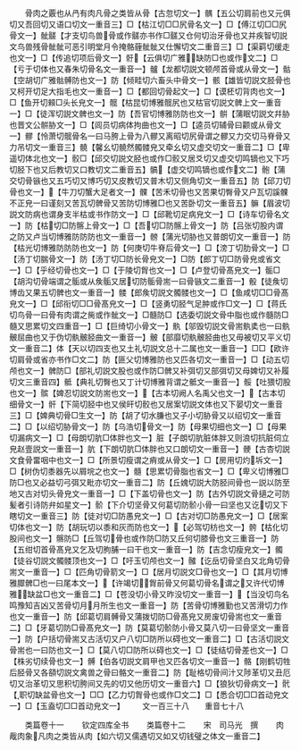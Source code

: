 <!-- { "loadSidebar": true } -->
　　骨肉之覈也从冎有肉凡骨之类皆从骨【古忽切文一】髃【五公切肩前也又元俱切又吾回切又语口切文一重音三】□【枯江切□□尻骨名文一】□【傅江切□□尻骨文一】骴髊【才支切鸟兽骨或作髊亦书作□髊又仓何切治牙骨也又并疾智切説文鸟兽残骨骴骴可恶引明堂月令掩骼薶骴骴又仕懈切文二重音三】□【渠羁切缓走也文一】□【传追切项后骨文一】骬【云俱切广雅缺防□也或作文二】□【亏于切体也又春朱切骨名文一重音一】髗【龙都切説文顿颅首骨或从骨文一】骷【空胡切广雅骷髆防也文一】防【倾畦切六畜头中骨文一】骸【雄皆切説文胫骨也又柯开切足大指毛也文一重音一】□【都回切骨起文一】□【谟柸切背肉也文一】□【鱼开切顂□头长皃文一】髋【枯昆切博雅髋尻也又枯官切説文髀上文一重音一】□【徒浑切説文髀也文一】防【吾官切博雅防防也文一】骿【蒲眠切説文幷胁也晋文公骿胁文一】□【闾员切病体拘曲也文一】□【逵员切辅骨曰颧或从骨文一】髎【怜萧切髋骨名一曰马胯上骨为八髎又离昭切尻骨谓之髎又力交切马脊骨又力吊切文一重音三】髐【馨幺切髐然髑髅皃又牵幺切又虚交切文一重音二】□【卑遥切体北也文一】骹□【邱交切説文胫也或作□骹又居爻切又虚交切鸣镝也又下巧切胫下也又后教切又口教切文二重音五】髇【虚交切鸣镝也或作文二】骲【蒲交切骨镞也又五巧切又博巧切又皮教切又普木切又侧角切文一重音五】防【邱刀切骨也文一】【牛刀切蟹大足者文一】髁【苦禾切骨也又苦果切臀骨又户瓦切謑髁不正皃一曰谨刻又苦瓦切髀骨又苦防切博雅□也又苦卧切文一重音五】髍【眉波切説文防病也谓身支半枯或书作防文一】□【邱靴切足病皃文一】□【诗车切骨名文一】防【枯切□防髂上骨文一】□【吾切□防髂上骨文一】防【吕张切股内谓之防又卢当切博雅防防防也文一重音一】髈【蒲光切胁也又普朗切文一重音一】防【枯光切博雅防防防也文一】防【何庚切牛脊后骨文一】□【滂丁切肋骨文一】□【汤丁切腨骨文一】防【汤丁切□防长骨皃文一】□防【郎丁切□防骨皃或省文一】□【乎经切骨也文一】□【于陵切胷也文一】□【卢登切骨髙皃文一】骺□【胡沟切骨端谓之骺或从矦骺又居切防骺骨耑一曰骨镞文二重音一】骰【徒矦切博齿又果五切髀也文一重音一】髅【郎矦切説文髑髅也文一】□【鱼咸切□□骨髙皃文一】□【邱衔切□□骨髙皃文一】□【竖勇切胫气足肿或作□文一】□【蒋氏切鸟骨一曰骨有肉谓之胔或作骴文一】□髓防□【选委切説文骨中脂也或作髓防□髓又思累切文四重音一】□【巨绮切小骨文一】骫【邬毁切説文骨耑骫奊也一曰骫骳屈曲也又于伪切骫骳胫曲文一重音一】骳【部靡切骫骳胫曲也又毋被切又平义切文一重音二】体【天以切四支也又土礼切説文总十二属也文一重音一】□□【欧许切肩骨或省亦书作□文二】防【匪父切博雅防也又匹各切文一重音一】□【动五切颅也文一】髀防□【部礼切説文股也或作防□髀又补弭切又部弭切又母婢切又补履切文三重音四】骶【典礼切臀也又丁计切博雅背谓之骶文一重音一】骽【吐猥切股也文一】髌【婢忍切説文防耑也文一】【古本切阙人名禹父也文一】【古本切细骨文一】骭【下简切胫中也又侯旰切骹也又居案切説文体也又下晏切文一重音三】□【婢典切骨□生文一】防【胡了切水膁也又子小切胁骨又以绍切文一重音二】□【以绍切胁骨文一】防【乌浩切骨文一】防【母果切细也文一】□【母果切漏病文一】□【母朗切肮□体胖也文一】脏【子朗切肮脏体胖又则浪切抗脏伺立皃赵壹説文一重音一】肮【下朗切肮□体胖也又口朗切文一重音一】骾【古杏切説文食骨畱咽中也文一】□【所景切瘦谓之痟或从骨文一】□【房用切灼坼文一】□【树伪切黍器先以屑垸之也文一】髓【思累切骨脂也省文一】□【卑义切博雅□防□也又必益切弓弭又毗亦切文一重音二】防【丘媿切説大防胫间骨也一説以防至地又古对切头骨皃文一重音一】□【下盖切骨也文一】防【古外切説文骨擿之可防髪者引诗防弁如星文一】骱【下介切坚骨又何葛切防骱小骨一曰坚也又讫切又下瞎切文一重音三】防【徒对切□防愚皃文一】□【古对切□防愚皃文一】□【居案切体也文一】防【胡玩切以黍和灰而防也文一】【必驾切枋也文一】骻【枯化切股间也文一】髂防□【丘驾切骨也或作防□防又丘何切膝骨也文三重音一】防【五绀切首骨髙皃又乞及切朐脯一曰干也文一重音一】防【吉念切瘦皃文一】髑【徒谷切説文髑髅顶也文一】□【吁玉切颅也文一】髉【讫岳切骨坚白又北角切骨耑文一重音一】□【匹角切骨箭文一】□【居月切説文□骨也文一】□【其月切博雅臎髀□也一曰尾本文一】【许竭切胷前骨又何葛切骨名谓之又许代切博雅缺盆□也文一重音二】□【苍没切小骨又昨没切文一重音一】【当没切鸟名鸣豫知吉凶又苦骨切月月所生也文一重音一】防【苦骨切博雅勤也又苦滑切力作也文一重音一】防【邱葛切肩髆骨又蒲拨切防□骨髙皃又房废切骨耑也文一重音二】□【牙葛切防□骨髙皃文一】防【莫葛切骱防小骨又莫八切一曰骨坚文一重音一】防【户括切骨耑又古活切又户八切□防所以碍也文一重音二】□【古活切説文骨耑也一曰防也文一】□【莫八切□防所以碍也文一】□【徒结切骨差也文一】□【株劣切续骨也文一】髆【伯各切説文肩甲也又匹各切文一重音一】骼【刚鹤切牲后胫骨又各頟切説文禽兽之骨曰骼文一重音二】防【耻格切骨间汁又陟革切又丑厄切又治革切又思积切胯间又先的切又他历切文一重音六】□【狼狄切骨病文一】骮【职切缺盆骨也文一】□□【乙力切胷骨也或作□文二】□【悉合切□□首动皃文一】□【玉盍切□□首动皃文一】
　　文一百三十八　　重音七十八

　　类篇卷十一
　　钦定四库全书
　　类篇卷十二
　　宋　司马光　撰
　　肉胾肉象凡肉之类皆从肉【如六切又儒遇切又如又切钱璧之体文一重音二】
